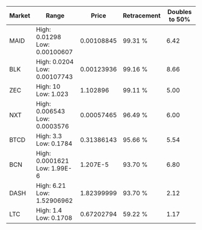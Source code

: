 | Market | Range | Price| Retracement | Doubles to 50% |
| --- | --- | --- | --- | --- |
| MAID | High: 0.01298<br />Low: 0.00100607 | 0.00108845 | 99.31 % | 6.42 |
| BLK | High: 0.0204<br />Low: 0.00107743 | 0.00123936 | 99.16 % | 8.66 |
| ZEC | High: 10<br />Low: 1.023 | 1.102896 | 99.11 % | 5.00 |
| NXT | High: 0.006543<br />Low: 0.0003576 | 0.00057465 | 96.49 % | 6.00 |
| BTCD | High: 3.3<br />Low: 0.1784 | 0.31386143 | 95.66 % | 5.54 |
| BCN | High: 0.0001621<br />Low: 1.99E-6 | 1.207E-5 | 93.70 % | 6.80 |
| DASH | High: 6.21<br />Low: 1.52906962 | 1.82399999 | 93.70 % | 2.12 |
| LTC | High: 1.4<br />Low: 0.1708 | 0.67202794 | 59.22 % | 1.17 |
